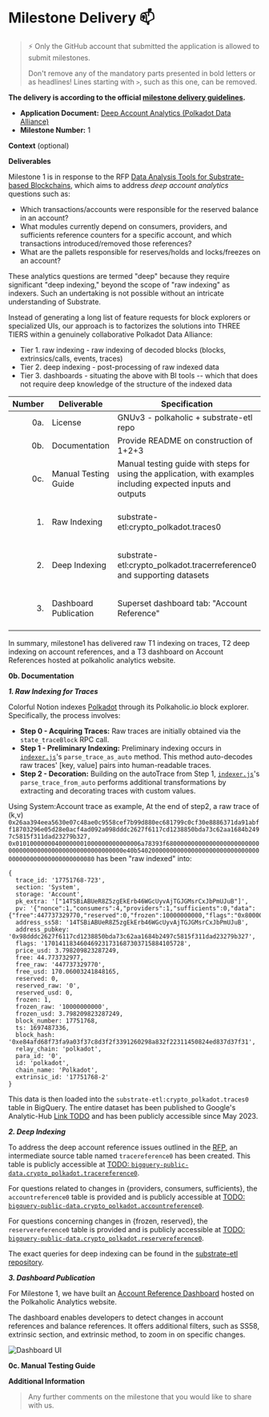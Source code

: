 # Milestone Delivery :mailbox:

> ⚡ Only the GitHub account that submitted the application is allowed to submit milestones.
>
> Don't remove any of the mandatory parts presented in bold letters or as headlines! Lines starting with `>`, such as this one, can be removed.

**The delivery is according to the official [milestone delivery guidelines](https://github.com/w3f/Grants-Program/blob/master/docs/Support%20Docs/milestone-deliverables-guidelines.md).**  

* **Application Document:** [Deep Account Analytics (Polkadot Data Alliance)](https://github.com/w3f/Grants-Program/blob/master/applications/DeepAccountAnalytics-PolkadotDataAlliance.md)
* **Milestone Number:** 1

**Context** (optional)

**Deliverables**

Milestone 1 is in response to the RFP [Data Analysis Tools for Substrate-based Blockchains](https://github.com/w3f/Grants-Program/blob/master/docs/RFPs/data_analysis_tools.md), which aims to address *deep account analytics* questions such as:

* Which transactions/accounts were responsible for the reserved balance in an account?
* What modules currently depend on consumers, providers, and sufficients reference counters for a specific account, and which transactions introduced/removed those references?
* What are the pallets responsible for reserves/holds and locks/freezes on an account?

These analytics questions are termed "deep" because they require significant "deep indexing," beyond the scope of "raw indexing" as indexers. Such an undertaking is not possible without an intricate understanding of Substrate.

Instead of generating a long list of feature requests for block explorers or specialized UIs, our approach is to factorizes the solutions into THREE TIERS within a genuinely collaborative Polkadot Data Alliance:

* Tier 1. raw indexing - raw indexing of decoded blocks (blocks, extrinsics/calls, events, traces)
* Tier 2. deep indexing - post-processing of raw indexed data
* Tier 3. dashboards - situating the above with BI tools -- which that does not require deep knowledge of the structure of the indexed data


| Number | Deliverable | Specification |  Notes |
| -----: | ----------- | ------------- | --- |
| 0a. | License | GNUv3 - polkaholic + substrate-etl repo  | [GNU GPL v3](https://github.com/colorfulnotion/polkaholic/blob/main/LICENSE) |
| 0b. | Documentation   | Provide README on construction of 1+2+3 | See section below
| 0c. | Manual Testing Guide | Manual testing guide with steps for using the application, with examples including expected inputs and outputs |  See Polkaholic screenshots and URLs
| 1.  | Raw Indexing       | substrate-etl:crypto_polkadot.traces0   | Published at Analytic-Hub ([Schema](https://github.com/colorfulnotion/polkaholic/blob/main/substrate/schema/substrateetl/traces.json)).
| 2.  | Deep Indexing      |  substrate-etl:crypto_polkadot.tracerreference0 and supporting datasets  | Published at Analytic-Hub ([Query](https://github.com/colorfulnotion/substrate-etl/blob/main/AccountAnalytics.md))
| 3.  | Dashboard Publication | Superset dashboard tab: "Account Reference"	  | [Deep Account  Analytic Dashboard](https://analytics.polkaholic.io/superset/dashboard/6115defb-f3d1-4376-9ee6-0f6e37b5619e/) |

In summary, milestone1 has delivered raw T1 indexing on traces, T2 deep indexing on account references, and a T3 dashboard on Account References hosted at polkaholic analytics website.

**0b. Documentation**

***1. Raw Indexing for Traces***

Colorful Notion indexes [Polkadot](https://polkaholic.io/blocks/polkadot) through its Polkaholic.io block explorer. Specifically, the process involves:

  * **Step 0 - Acquiring Traces:** Raw traces are initially obtained via the `state_traceBlock` RPC call.
  * **Step 1 - Preliminary Indexing:** Preliminary indexing occurs in [`indexer.js`](https://github.com/colorfulnotion/polkaholic/blob/main/substrate/indexer.js)'s `parse_trace_as_auto` method. This method auto-decodes raw traces' [key, value] pairs into human-readable traces.
  * **Step 2 - Decoration:** Building on the autoTrace from Step 1, [`indexer.js`](https://github.com/colorfulnotion/polkaholic/blob/main/substrate/indexer.js)'s `parse_trace_from_auto` performs additional transformations by extracting and decorating traces with custom values.

Using System:Account trace as example,  At the end of step2, a raw trace of (k,v) `0x26aa394eea5630e07c48ae0c9558cef7b99d880ec681799c0cf30e8886371da91abff18703296e05d28e0acf4ad092a098dddc2627f6117cd1238850bda73c62aa1684b2497c5815f311dad23279b327, 0x01010000000400000001000000000000006a78393f6800000000000000000000000000000000000000000000000000000000e40b5402000000000000000000000000000000000000000000000000000080` has been "raw indexed" into:
```
{
  trace_id: '17751768-723',
  section: 'System',
  storage: 'Account',
  pk_extra: '["14TSBiABUeR8Z5zgEkErb46WGcUyvAjTGJGMsrCxJbPmUJuB"]',
  pv: '{"nonce":1,"consumers":4,"providers":1,"sufficients":0,"data":{"free":447737329770,"reserved":0,"frozen":10000000000,"flags":"0x80000000000000000000000000000000"}}',
  address_ss58: '14TSBiABUeR8Z5zgEkErb46WGcUyvAjTGJGMsrCxJbPmUJuB',
  address_pubkey: '0x98dddc2627f6117cd1238850bda73c62aa1684b2497c5815f311dad23279b327',
  flags: '170141183460469231731687303715884105728',
  price_usd: 3.798209823287249,
  free: 44.773732977,
  free_raw: '447737329770',
  free_usd: 170.06003241848165,
  reserved: 0,
  reserved_raw: '0',
  reserved_usd: 0,
  frozen: 1,
  frozen_raw: '10000000000',
  frozen_usd: 3.798209823287249,
  block_number: 17751768,
  ts: 1697487336,
  block_hash: '0xe84afd68f73fa9a03f37c8d3f2f3391260298a832f22311450824ed837d37f31',
  relay_chain: 'polkadot',
  para_id: '0',
  id: 'polkadot',
  chain_name: 'Polkadot',
  extrinsic_id: '17751768-2'
}
```

This data is then loaded into the `substrate-etl:crypto_polkadot.traces0` table in BigQuery. The entire dataset has been published to Google's Analytic-Hub [Link TODO](TODO) and has been publicly accessible since May 2023.

***2. Deep Indexing***

To address the deep account reference issues outlined in the [RFP](https://github.com/w3f/Grants-Program/blob/master/docs/RFPs/data_analysis_tools.md), an intermediate source table named `tracereference0` has been created. This table is publicly accessible at [TODO: `bigquery-public-data.crypto_polkadot.tracereference0`](TODO).

For questions related to changes in {providers, consumers, sufficients}, the `accountreference0` table is provided and is publicly accessible at [TODO: `bigquery-public-data.crypto_polkadot.accountreference0`](TODO).

For questions concerning changes in {frozen, reserved}, the `reservereference0` table is provided and is publicly accessible at [TODO: `bigquery-public-data.crypto_polkadot.reservereference0`](TODO).

The exact queries for deep indexing can be found in the [substrate-etl repository](https://github.com/colorfulnotion/substrate-etl/blob/main/AccountAnalytics.md).

***3. Dashboard Publication***

For Milestone 1, we have built an [Account Reference Dashboard](https://analytics.polkaholic.io/superset/dashboard/6115defb-f3d1-4376-9ee6-0f6e37b5619e/) hosted on the Polkaholic Analytics website.

The dashboard enables developers to detect changes in account references and balance references. It offers additional filters, such as SS58, extrinsic section, and extrinsic method, to zoom in on specific changes.

![Dashboard UI](https://storage.googleapis.com/cdn.polkaholic.io/deepaccountanalytics-m1/dashboard_ui.png)

**0c. Manual Testing Guide**

**Additional Information**
> Any further comments on the milestone that you would like to share with us.
